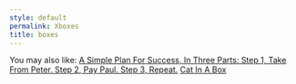 ```yaml
---
style: default
permalink: Xboxes
title: boxes
---
```

You may also like:
[A Simple Plan For Success, In Three Parts: Step 1, Take From Peter. Step 2, Pay Paul. Step 3, Repeat.](http://scp-wiki.net/the-peter-paul-parable)
[Cat In A Box](http://scp-wiki.net/cat-in-a-box)